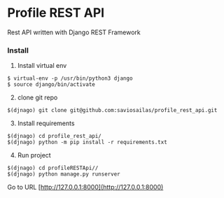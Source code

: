 # Profile REST API

Rest API written with Django REST Framework

### Install

1. Install virtual env
```
$ virtual-env -p /usr/bin/python3 django  
$ source django/bin/activate
```
2. clone git repo
```
$(djnago) git clone git@github.com:saviosailas/profile_rest_api.git
```
3. Install requirements
```
$(djnago) cd profile_rest_api/
$(djnago) python -m pip install -r requirements.txt
```
4. Run project

```
$(djnago) cd profileRESTApi//
$(djnago) python manage.py runserver
```
Go to URL [http://127.0.0.1:8000](http://127.0.0.1:8000)
